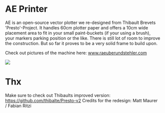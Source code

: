 # AE Printer
AE is an open-source vector plotter we re-designed from Thibault Brevets 'Presto'-Project. It handles 60cm plotter paper and offers a 10cm wide placement area to fit in your small paint-buckets (if your using a brush), your markers parking position or the like. There is still lot of room to improve the construction. But so far it proves to be a very solid frame to build upon.

Check out pictures of the machine here: www.raeuberundstehler.com

![](https://github.com/raeuberstehler/AEPrinter/blob/master/Images/AE_9.png?raw=true)

# Thx
Make sure to check out Thibaults improved version: https://github.com/thibalte/Presto-v2
Credits for the redesign: Matt Maurer / Fabian Ritzi
